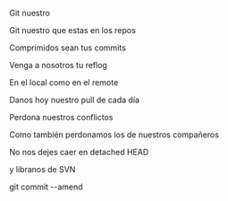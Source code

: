 Git nuestro

Git nuestro que estas en los repos

Comprimidos sean tus commits

Venga a nosotros tu reflog

En el local como en el remote

Danos hoy nuestro pull de cada día

Perdona nuestros conflictos

Como también perdonamos los de nuestros compañeros

No nos dejes caer en detached HEAD

y libranos de SVN

git commit --amend
